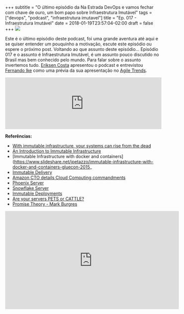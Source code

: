 +++
subtitle = "O último episódio da Na Estrada DevOps e vamos fechar com chave de ouro, um bom papo sobre Infraestrutura Imutável"
tags = ["devops", "podcast", "infraestrutura imutavel"]
title =  "Ep. 017 - Infraestrutura Imutável"
date = 2018-01-19T23:57:04-02:00
draft = false
+++
![](/img/ep_017.jpg)

Este é o último episódio deste podcast, foi uma grande aventura até aqui e se quiser  entender um pouquinho a motivação, escute este episódio ou espere o próximo post. Voltando ao que assunto deste episódio...
Episódio 017 e o assunto é Infraestrutura Imutável, é um assunto pouco discutido no Brasil mas bem conhecido pelo mundo. Para falar sobre o assunto invertemos tudo. [Eriksen Costa](https://twitter.com/eriksencosta) apresentou o podcast e entrevistou [Fernando Ike](https://twitter.com/fernandoike) como uma prévia da sua apresentação no [Agile Trends](http://agiletrendsbr.com/).


<iframe width="100%" height="166" scrolling="no" frameborder="no" allow="autoplay" src="https://w.soundcloud.com/player/?url=https%3A//api.soundcloud.com/tracks/385763444&amp;color=%23ff5500&amp;auto_play=false&amp;hide_related=false&amp;show_comments=true&amp;show_user=true&amp;show_reposts=false&amp;show_teaser=true"></iframe>

**Referências:**

- [With immutable infrastructure, your systems can rise from the dead](https://techbeacon.com/immutable-infrastructure-your-systems-can-rise-dead)
- [An Introduction to Immutable Infrastructure](https://www.oreilly.com/ideas/an-introduction-to-immutable-infrastructure)
- [Immutable Infrastructure with docker and containers](https://www.slideshare.net/jpetazzo/immutable-infrastructure-with-docker-and-containers-gluecon-2015_
- [Immutable Delivery](https://theagileadmin.com/2015/11/24/immutable-delivery/)
- [Amazon CTO details Cloud Computing commandments](https://www.datamation.com/cloud-computing/amazon-cto-details-cloud-computing-commandments.html)
- [Phoenix Server](https://martinfowler.com/bliki/PhoenixServer.html)
- [Snowflake Server](https://martinfowler.com/bliki/SnowflakeServer.html)
- [Immutable Deployments](http://chadfowler.com/2013/06/23/immutable-deployments.html)
- [Are your servers PETS or CATTLE?](https://www.theregister.co.uk/2013/03/18/servers_pets_or_cattle_cern/)
- [Promise Theory - Mark Burgres](http://blog.sonatype.com/promise-theory-and-devops)

<iframe width="560" height="315" src="https://www.youtube.com/embed/x527pxPQJDk" frameborder="0" allow="autoplay; encrypted-media" allowfullscreen></iframe>